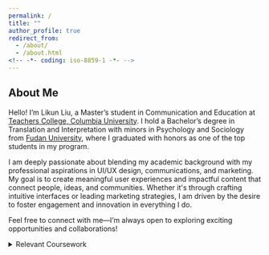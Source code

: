 ```yaml
---
permalink: /
title: ""
author_profile: true
redirect_from: 
  - /about/
  - /about.html
<!-- -*- coding: iso-8859-1 -*- -->
---
```


## About Me
Hello! I’m Likun Liu, a Master’s student in Communication and Education at [Teachers College, Columbia University](https://www.tc.columbia.edu/). I hold a Bachelor’s degree in Translation and Interpretation with minors in Psychology and Sociology from [Fudan University](https://www.fudan.edu.cn/en/), where I graduated with honors as one of the top students in my program.

I am deeply passionate about blending my academic background with my professional aspirations in UI/UX design, communications, and marketing. My goal is to create meaningful user experiences and impactful content that connect people, ideas, and communities. Whether it's through crafting intuitive interfaces or leading marketing strategies, I am driven by the desire to foster engagement and innovation in everything I do.

Feel free to connect with me—I’m always open to exploring exciting opportunities and collaborations!

<details>
<summary>Relevant Coursework</summary>
<ul>
  <li>The History of Communication</li>
  <li>Video Games and Education</li>
  <li>Instructional Design of Educational Technology</li>
  <li>Theory and programming of interactive media: Part 1</li>
</details>